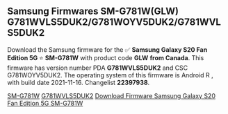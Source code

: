 <h2>Samsung Firmwares SM-G781W(GLW) G781WVLS5DUK2/G781WOYV5DUK2/G781WVLS5DUK2</h2>
Download the Samsung firmware for the ✅ <strong>Samsung Galaxy S20 Fan Edition 5G </strong> ⭐ <strong>SM-G781W</strong> with product code <strong>GLW</strong> <strong> from Canada</strong>. This firmware has version number PDA <strong>G781WVLS5DUK2</strong> and CSC G781WOYV5DUK2. The operating system of this firmware is Android R , with build date 2021-11-16. Changelist <strong>22397938</strong>.


[SM-G781W](https://samfirm.shop/samsung/model/SM-G781W)
[G781WVLS5DUK2](https://samfirm.shop/samsung/pda/G781WVLS5DUK2)
[Download Firmware Samsung Galaxy S20 Fan Edition 5G SM-G781W](https://samfirm.shop/samsung/firmware/474505)
